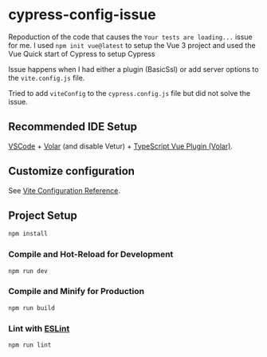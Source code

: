 # cypress-config-issue

Repoduction of the code that causes the `Your tests are loading...` issue for me. 
I used `npm init vue@latest` to setup the Vue 3 project and used the Vue Quick start of Cypress to setup Cypress

Issue happens when I had either a plugin (BasicSsl) or add server options to the `vite.config.js` file.

Tried to add `viteConfig` to the `cypress.config.js` file but did not solve the issue.

## Recommended IDE Setup

[VSCode](https://code.visualstudio.com/) + [Volar](https://marketplace.visualstudio.com/items?itemName=Vue.volar) (and disable Vetur) + [TypeScript Vue Plugin (Volar)](https://marketplace.visualstudio.com/items?itemName=Vue.vscode-typescript-vue-plugin).

## Customize configuration

See [Vite Configuration Reference](https://vitejs.dev/config/).

## Project Setup

```sh
npm install
```

### Compile and Hot-Reload for Development

```sh
npm run dev
```

### Compile and Minify for Production

```sh
npm run build
```

### Lint with [ESLint](https://eslint.org/)

```sh
npm run lint
```
